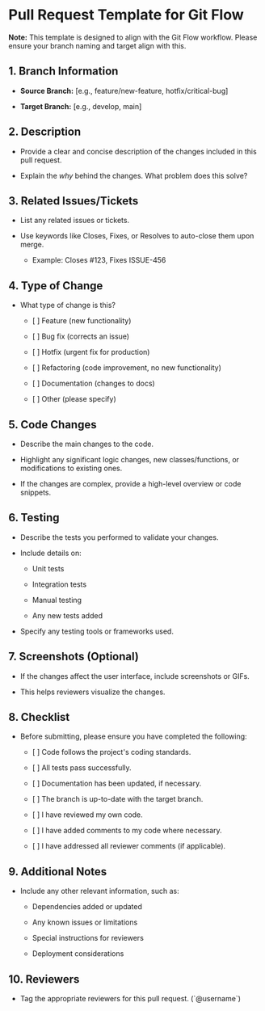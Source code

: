 # Pull Request Template for Git Flow

**Note:** This template is designed to align with the Git Flow workflow. Please ensure your branch naming and target align with this.

## 1\. Branch Information

- **Source Branch:** \[e.g., feature/new-feature, hotfix/critical-bug\]

- **Target Branch:** \[e.g., develop, main\]

## 2\. Description

- Provide a clear and concise description of the changes included in this pull request.

- Explain the _why_ behind the changes. What problem does this solve?

## 3\. Related Issues/Tickets

- List any related issues or tickets.

- Use keywords like Closes, Fixes, or Resolves to auto-close them upon merge.

  - Example: Closes #123, Fixes ISSUE-456

## 4\. Type of Change

- What type of change is this?

  - \[ \] Feature (new functionality)

  - \[ \] Bug fix (corrects an issue)

  - \[ \] Hotfix (urgent fix for production)

  - \[ \] Refactoring (code improvement, no new functionality)

  - \[ \] Documentation (changes to docs)

  - \[ \] Other (please specify)

## 5\. Code Changes

- Describe the main changes to the code.

- Highlight any significant logic changes, new classes/functions, or modifications to existing ones.

- If the changes are complex, provide a high-level overview or code snippets.

## 6\. Testing

- Describe the tests you performed to validate your changes.

- Include details on:

  - Unit tests

  - Integration tests

  - Manual testing

  - Any new tests added

- Specify any testing tools or frameworks used.

## 7\. Screenshots (Optional)

- If the changes affect the user interface, include screenshots or GIFs.

- This helps reviewers visualize the changes.

## 8\. Checklist

- Before submitting, please ensure you have completed the following:

  - \[ \] Code follows the project's coding standards.

  - \[ \] All tests pass successfully.

  - \[ \] Documentation has been updated, if necessary.

  - \[ \] The branch is up-to-date with the target branch.

  - \[ \] I have reviewed my own code.

  - \[ \] I have added comments to my code where necessary.

  - \[ \] I have addressed all reviewer comments (if applicable).

## 9\. Additional Notes

- Include any other relevant information, such as:

  - Dependencies added or updated

  - Any known issues or limitations

  - Special instructions for reviewers

  - Deployment considerations

## 10\. Reviewers

- Tag the appropriate reviewers for this pull request. (\`@username\`)
